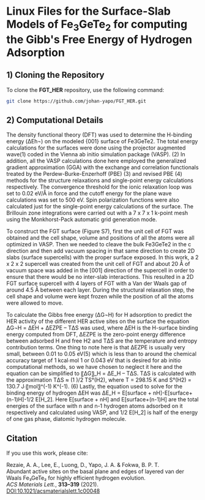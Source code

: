 # Linux Files for the Surface-Slab Models of Fe<sub>3</sub>GeTe<sub>2</sub> for computing the Gibb's Free Energy of Hydrogen Adsorption

## 1) Cloning the Repository

To clone the **FGT_HER** repository, use the following command:

```sh
git clone https://github.com/johan-yapo/FGT_HER.git
```

## 2) Computational Details

The density functional theory (DFT) was used to determine the H-binding energy (ΔEh¬) on the modeled {001} surface of Fe3GeTe2. The total energy calculations for the surfaces were done using the projector augmented wave(1) coded in the Vienna ab initio simulation package (VASP). (2) In addition, all the VASP calculations done here employed the generalized gradient approximation (GGA) with the exchange and correlation functionals treated by the Perdew-Burke-Enzerhoff (PBE) (3) and revised PBE (4) methods for the structure relaxations and single-point energy calculations respectively. The convergence threshold for the ionic relaxation loop was set to 0.02 eV/Å in force and the cutoff energy for the plane wave calculations was set to 500 eV. Spin polarization functions were also calculated just for the single-point energy calculations of the surface. The Brillouin zone integrations were carried out with a 7 x 7 x 1 k-point mesh using the Monkhorst-Pack automatic grid generation mode.

To construct the FGT surface (Figure S7), first the unit cell of FGT was obtained and the cell shape, volume and positions of all the atoms were all optimized in VASP. Then we needed to cleave the bulk Fe3GeTe2 in the c direction and then add vacuum spacing in that same direction to create 2D slabs (surface supercells) with the proper surface exposed. In this work, a 2 x 2 x 2 supercell was created from the unit cell of FGT and about 20 Å of vacuum space was added in the [001] direction of the supercell in order to ensure that there would be no inter-slab interactions. This resulted in a 2D FGT surface supercell with 4 layers of FGT with a Van der Waals gap of around 4.5 Å between each layer. During the structural relaxation step, the cell shape and volume were kept frozen while the position of all the atoms were allowed to move. 

To calculate the Gibbs free energy (ΔG¬H) for H adsorption to predict the HER activity of the different HER active sites on the surface the equation ΔG¬H = ΔEH + ΔEZPE – TΔS  was used, where ΔEH is the H-surface binding energy computed from DFT, ΔEZPE is the zero-point energy difference between adsorbed H and free H2 and TΔS are the temperature and entropy contribution terms. One thing to note here is that ΔEZPE is usually very small, between 0.01 to 0.05 eV(5) which is less than to around the chemical accuracy target of 1 kcal∙mol 1 or 0.043 eV that is desired for ab initio computational methods, so we have chosen to neglect it here and the equation can be simplified to 〖ΔG〗_H  = ΔE_H  – TΔS. TΔS is calculated with the approximation TΔS ≈  (1 )/2 TS°(H2), where T = 298.15 K  and S°(H2) = 130.7 J∙〖mol〗^(-1) K^(-1). (6) Lastly, the equation used to solve for the binding energy of hydrogen ΔEH was ΔE_H  = E[surface + nH]-E[surface+(n-1)H]-1/2 E[H_2]. Here E[surface + nH] and E[surface+(n-1)H] are the total energies of the surface with n and n-1 hydrogen atoms adsorbed on it respectively and calculated using VASP, and 1/2 E[H_2] is half of the energy of one gas phase, diatomic hydrogen molecule.



## Citation  
If you use this work, please cite:  

Rezaie, A. A., Lee, E., Luong, D., Yapo, J. A. & Fokwa, B. P. T.  
Abundant active sites on the basal plane and edges of layered van der Waals Fe₃GeTe₂ for highly efficient hydrogen evolution.  
*ACS Materials Lett.*, **313–319** (2021).  
[DOI:10.1021/acsmaterialslett.1c00048](https://doi.org/10.1021/acsmaterialslett.1c00048)




